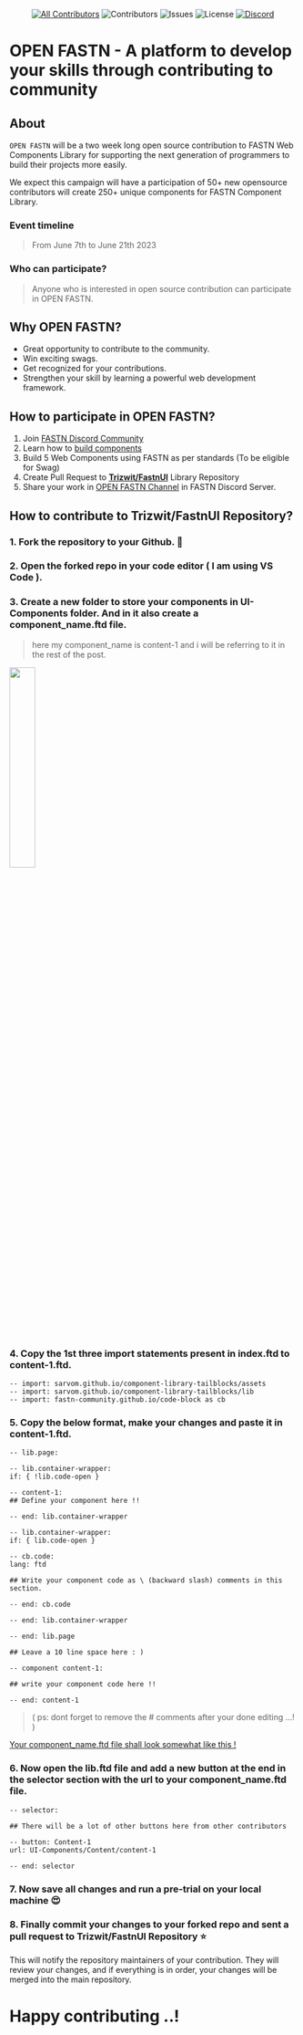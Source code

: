 <div align="center">

[![All Contributors](https://img.shields.io/badge/all_contributors-1-orange.svg?style=flat-square)](#contributors-) ![Contributors](https://img.shields.io/github/contributors/Trizwit/FastnUI?color=dark-green) ![Issues](https://img.shields.io/github/issues/Trizwit/FastnUI) ![License](https://img.shields.io/github/license/Trizwit/FastnUI) [![Discord](https://img.shields.io/discord/793929082483769345)](https://discord.com/channels/793929082483769345/)

</div>

# OPEN FASTN - A platform to develop your skills through contributing to community

## About

`OPEN FASTN` will be a two week long open source contribution to FASTN Web Components Library for supporting the next generation of programmers to build their projects more easily. 

We expect this campaign will have a participation of 50+ new opensource contributors will create 250+ unique components for FASTN Component Library.

### Event timeline 
> From June 7th to June 21th 2023    

### Who can participate?
> Anyone who is interested in open source contribution can participate in OPEN FASTN.   

## Why OPEN FASTN?
- Great opportunity to contribute to the community.
- Win exciting swags.
- Get recognized for your contributions.
- Strengthen your skill by learning a powerful web development framework.

## How to participate in OPEN FASTN?
1. Join [FASTN Discord Community](https://discord.com/channels/793929082483769345/1115150105411063902)
2. Learn how to [build components](https://fastn.com/frontend/)
3. Build 5 Web Components using FASTN as per standards (To be eligible for Swag)
4. Create Pull Request to **[Trizwit/FastnUI](https://github.com/Trizwit/FastnUI)** Library Repository
5. Share your work in [OPEN FASTN Channel](https://discord.com/channels/793929082483769345/1115150105411063902) in FASTN Discord Server.


## How to contribute to Trizwit/FastnUI Repository?
### 1. Fork the repository to your Github. 📄
### 2. Open the forked repo in your code editor ( I am using VS Code ).
### 3. Create a new folder to store your components in UI-Components folder. And in it also create a component_name.ftd file.

>here my component_name is content-1 and i will be referring to it in the rest of the post.

<img src="https://github.com/Trizwit/FastnUI/blob/main/Screenshot%202023-06-02%20210017.png" width="30%" />


### 4. Copy the 1st three import statements present in **index.ftd** to content-1.ftd.
```
-- import: sarvom.github.io/component-library-tailblocks/assets
-- import: sarvom.github.io/component-library-tailblocks/lib
-- import: fastn-community.github.io/code-block as cb
```

### 5. Copy the below format, make your changes and paste it in content-1.ftd.
```
-- lib.page:

-- lib.container-wrapper:
if: { !lib.code-open }

-- content-1:
## Define your component here !!

-- end: lib.container-wrapper

-- lib.container-wrapper:
if: { lib.code-open }

-- cb.code:
lang: ftd

## Write your component code as \ (backward slash) comments in this section.

-- end: cb.code

-- end: lib.container-wrapper

-- end: lib.page

## Leave a 10 line space here : )

-- component content-1:

## write your component code here !!

-- end: content-1

```

>( ps: dont forget to remove the # comments after your done editing …! )

[Your component_name.ftd file shall look somewhat like this !](https://github.com/shaheen-senpai/FastnUI/blob/main/UI-Components/Content/content-1.ftd)

### 6. Now open the lib.ftd file and add a new button at the end in the  selector section with the url to your component_name.ftd file.
```
-- selector:

## There will be a lot of other buttons here from other contributors  

-- button: Content-1
url: UI-Components/Content/content-1

-- end: selector

```

### 7. Now save all changes and run a pre-trial on your local machine 😍

### 8. Finally commit your changes to your forked repo and sent a pull request to **Trizwit/FastnUI** Repository ⭐    

This will notify the repository maintainers of your contribution. They will review your changes, and if everything is in order, your changes will be merged into the main repository.

# Happy contributing ..!



